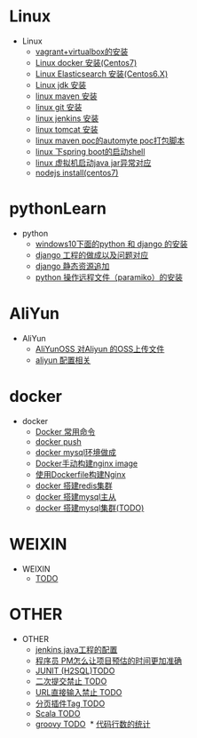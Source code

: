 # Linux
* Linux 
  * [vagrant+virtualbox的安装](https://github.com/yueheng-li/pythonLearn/wiki/virtual-vargant-centos-%E5%AE%89%E8%A3%85
)
  * [Linux docker 安装(Centos7)](https://github.com/yueheng-li/learn/wiki/Linux-docker-%E5%AE%89%E8%A3%85(Centos7))
  * [Linux Elasticsearch 安装(Centos6.X)](https://github.com/yueheng-li/linuxLearn/wiki/Linux-Elasticsearch-%E5%AE%89%E8%A3%85(Centos6.X))
  * [Linux jdk 安装](https://github.com/yueheng-li/linuxLearn/wiki/Linux-jdk-%E5%AE%89%E8%A3%85)
  * [linux maven 安装](https://github.com/yueheng-li/linuxLearn/wiki/linux-maven-%E5%AE%89%E8%A3%85)
  * [linux git 安装](https://github.com/yueheng-li/linuxLearn/wiki/linux-git-%E5%AE%89%E8%A3%85)
  * [linux jenkins 安装](https://github.com/yueheng-li/linuxLearn/wiki/linux-jenkins-%E5%AE%89%E8%A3%85)
  * [linux tomcat 安装](https://github.com/yueheng-li/linuxLearn/wiki/linux-tomcat-%E5%AE%89%E8%A3%85)
  * [linux maven poc的automyte poc打包脚本](https://github.com/yueheng-li/linuxLearn/wiki/linux-maven-poc%E7%9A%84automyte-poc%E8%84%9A%E6%9C%AC)
  * [linux 下spring boot的启动shell](https://github.com/yueheng-li/linuxLearn/wiki/linux-%E4%B8%8Bspring-boot%E7%9A%84%E5%90%AF%E5%8A%A8shell)
  * [linux 虚拟机启动java jar异常对应](https://github.com/yueheng-li/linuxLearn/wiki/linux-%E8%99%9A%E6%8B%9F%E6%9C%BA%E5%90%AF%E5%8A%A8java--jar%E5%BC%82%E5%B8%B8%E5%AF%B9%E5%BA%94)
  * [nodejs install(centos7)](https://github.com/yueheng-li/learn/wiki/nodejs-install(centos7))

# pythonLearn
* python
  * [windows10下面的python 和 django 的安装](https://github.com/yueheng-li/pythonLearn/wiki/python-and-django-install-in-windows)
  * [django 工程的做成以及问题对应](https://github.com/yueheng-li/pythonLearn/wiki/django-project)
  * [django 静态资源追加](https://github.com/yueheng-li/pythonLearn/wiki/django-%E9%9D%99%E6%80%81%E8%B5%84%E6%BA%90%E8%BF%BD%E5%8A%A0)
  * [python 操作远程文件（paramiko）的安装](https://github.com/yueheng-li/pythonLearn/wiki/python-%E6%93%8D%E4%BD%9C%E8%BF%9C%E7%A8%8B%E6%96%87%E4%BB%B6%EF%BC%88paramiko%EF%BC%89)

# AliYun
* AliYun
  * [AliYunOSS 对Aliyun 的OSS上传文件](https://github.com/yueheng-li/linuxLearn/wiki/AliYunOSS-%E5%AF%B9Aliyun-%E7%9A%84OSS%E4%B8%8A%E4%BC%A0%E6%96%87%E4%BB%B6)
  * [aliyun 配置相关](https://github.com/yueheng-li/linuxLearn/wiki/aliyun-%E9%85%8D%E7%BD%AE%E7%9B%B8%E5%85%B3)

# docker
* docker
  * [Docker 常用命令](https://github.com/yueheng-li/learn/wiki/Docker-%E5%B8%B8%E7%94%A8%E5%91%BD%E4%BB%A4)
  * [docker push](https://github.com/yueheng-li/dockerlearn/wiki/docker-push)
  * [docker mysql环境做成](https://github.com/yueheng-li/learn/wiki/docker-mysql%E7%8E%AF%E5%A2%83%E5%81%9A%E6%88%90)
  * [Docker手动构建nginx image](https://github.com/yueheng-li/dockerlearn/wiki/Docker%E6%89%8B%E5%8A%A8%E6%9E%84%E5%BB%BAnginx-image)
  * [使用Dockerfile构建Nginx](https://github.com/yueheng-li/dockerlearn/wiki/%E4%BD%BF%E7%94%A8Dockerfile%E6%9E%84%E5%BB%BANginx)
  * [docker 搭建redis集群](https://github.com/yueheng-li/learn/wiki/docker-%E6%90%AD%E5%BB%BAredis%E9%9B%86%E7%BE%A4)
  * [docker 搭建mysql主从](https://github.com/yueheng-li/learn/wiki/docker-%E6%90%AD%E5%BB%BAmysql%E4%B8%BB%E4%BB%8E)
  * [docker 搭建mysql集群(TODO)](https://github.com/yueheng-li/learn/wiki/docker-%E6%90%AD%E5%BB%BAmysql%E9%9B%86%E7%BE%A4)


# WEIXIN
* WEIXIN
  * [TODO](#)

# OTHER
* OTHER
  * [jenkins java工程的配置](https://github.com/yueheng-li/learn/wiki/jenkins--java%E5%B7%A5%E7%A8%8B%E7%9A%84%E9%85%8D%E7%BD%AE)
  * [程序员 PM怎么让项目预估的时间更加准确](https://github.com/yueheng-li/learn/wiki/%E7%A8%8B%E5%BA%8F%E5%91%98-PM%E6%80%8E%E4%B9%88%E8%AE%A9%E9%A1%B9%E7%9B%AE%E9%A2%84%E4%BC%B0%E7%9A%84%E6%97%B6%E9%97%B4%E6%9B%B4%E5%8A%A0%E5%87%86%E7%A1%AE)
  * [JUNIT (H2SQL)TODO](#)
  * [二次提交禁止 TODO](#)
  * [URL直接输入禁止 TODO](#)
  * [分页插件Tag TODO](#)
  * [Scala TODO](#)
  * [groovy TODO](#)
  * [代码行数的统计](https://github.com/yueheng-li/learn/wiki/%E4%BB%A3%E7%A0%81%E8%A1%8C%E6%95%B0%E7%BB%9F%E8%AE%A1)
  

